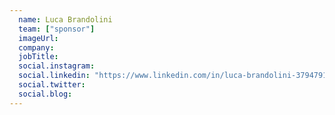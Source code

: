 ```yaml
---
  name: Luca Brandolini
  team: ["sponsor"]
  imageUrl: 
  company: 
  jobTitle: 
  social.instagram: 
  social.linkedin: "https://www.linkedin.com/in/luca-brandolini-37947917b/"
  social.twitter: 
  social.blog: 
---
```


